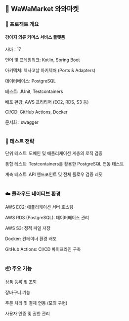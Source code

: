 ##  🛒 WaWaMarket 와와마켓
###  🎯 프로젝트 개요

#### 강아지 의류 커머스 서비스 플랫폼

자바 : 17

언어 및 프레임워크: Kotlin, Spring Boot

아키텍처: 헥사고날 아키텍처 (Ports & Adapters)

데이터베이스: PostgreSQL

테스트: JUnit, Testcontainers

배포 환경: AWS 프리티어 (EC2, RDS, S3 등)

CI/CD: GitHub Actions, Docker

문서화 : swagger
<br>
<br>
### 🧪 테스트 전략
단위 테스트: 도메인 및 애플리케이션 계층의 로직 검증

통합 테스트: Testcontainers를 활용한 PostgreSQL 연동 테스트

계측 테스트: API 엔드포인트 및 전체 플로우 검증
레딧
<br>
<br>
### ☁️ 클라우드 네이티브 환경
AWS EC2: 애플리케이션 서버 호스팅

AWS RDS (PostgreSQL): 데이터베이스 관리

AWS S3: 정적 파일 저장

Docker: 컨테이너 환경 배포

GitHub Actions: CI/CD 파이프라인 구축
<br>
<br>
### 📦 주요 기능
상품 등록 및 조회

장바구니 기능

주문 처리 및 결제 연동 (모의 구현)

사용자 인증 및 권한 관리


